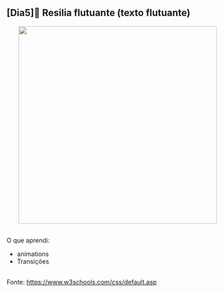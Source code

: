 ## [Dia5]🔘 Resilia flutuante (texto flutuante)

<div align="center">
  <img height="450em" src="https://user-images.githubusercontent.com/99842806/161791941-6a9fbfbe-3cd3-4128-ba06-54e7e419a002.gif"/>
</div>

##

O que aprendi:

- animations
- Transições


##

Fonte:
https://www.w3schools.com/css/default.asp
